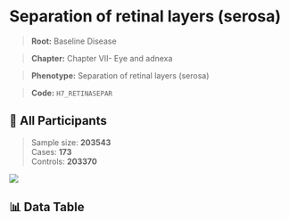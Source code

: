 # Separation of retinal layers (serosa)

> **Root:** Baseline Disease  

> **Chapter:** Chapter VII- Eye and adnexa  

> **Phenotype:** Separation of retinal layers (serosa)  

> **Code:** `H7_RETINASEPAR`

## 🧪 All Participants  
> Sample size: **203543**  
> Cases: **173**  
> Controls: **203370**
<img src="/Sensitive/Figures/ALL/Incidence/H7_RETINASEPAR.png"/>

## 📊 Data Table
<CsvTableMRF src="/Sensitive/Data/ALL/Incidence/COX_H7_RETINASEPAR.csv"/>

